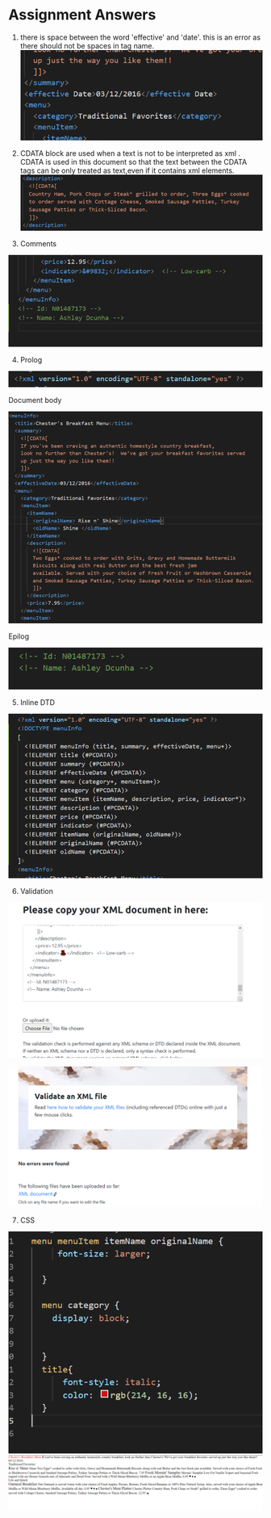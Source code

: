 # Assignment Answers
1. there is space between the word 'effective' and 'date'. this is an error as there should not be spaces in tag name.
![image info](images/1.png)

2.  CDATA block are used when  a text is not to be  interpreted as xml . CDATA is used in this document so that the text between the CDATA tags can be only treated as text,even if it contains xml elements.
![image info](images/2.png)

3. Comments

![image info](images/3.png)

4. Prolog

![image info](images/4.1.png)



Document body

![image info](images/4.2.png)



Epilog

![image info](images/4.3.png)

5. Inline DTD

![image info](images/5.png)


6. Validation

![image info](images/6.1.png)

![image info](images/6.2.png)

7. CSS

![image info](images/7.1.png)
![image info](images/7.2.png)

